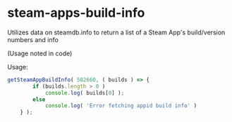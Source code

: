 # steam-apps-build-info
Utilizes data on steamdb.info to return a list of a Steam App's build/version numbers and info

(Usage noted in code)

Usage:
```js
getSteamAppBuildInfo( 582660, ( builds ) => {
		if (builds.length > 0 )
			console.log( builds[0] );
		else
			console.log( 'Error fetching appid build info' )
	} );
```
